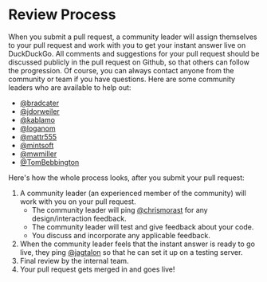 # Review Process

When you submit a pull request, a community leader will assign themselves to your pull request and work with you to get your instant answer live on DuckDuckGo. All comments and suggestions for your pull request should be discussed publicly in the pull request on Github, so that others can follow the progression. Of course, you can always contact anyone from the community or team if you have questions. Here are some community leaders who are available to help out: 

- [@bradcater](https://github.com/bradcater)
- [@jdorweiler](https://github.com/jdorweiler)
- [@kablamo](https://github.com/kablamo)
- [@loganom](https://github.com/loganom)
- [@mattr555](https://github.com/mattr555)
- [@mintsoft](https://github.com/mintsoft)
- [@mwmiller](https://github.com/mwmiller)
- [@TomBebbington](https://github.com/TomBebbington)

Here's how the whole process looks, after you submit your pull request:

1. A community leader (an experienced member of the community) will work with you on your pull request.
   - The community leader will ping [@chrismorast](https://github.com/chrismorast) for any design/interaction feedback.
   - The community leader will test and give feedback about your code.
   - You discuss and incorporate any applicable feedback.
2. When the community leader feels that the instant answer is ready to go live, they ping [@jagtalon](https://github.com/jagtalon) so that he can set it up on a testing server.
3. Final review by the internal team.
4. Your pull request gets merged in and goes live!
